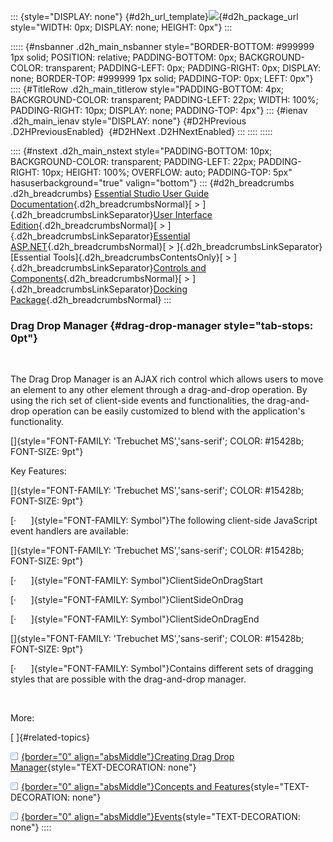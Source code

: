 ::: {style="DISPLAY: none"}
[](ms-xhelp:///?Id=d2h_url_template){#d2h_url_template}![](!package_url!){#d2h_package_url style="WIDTH: 0px; DISPLAY: none; HEIGHT: 0px"}
:::

::::: {#nsbanner .d2h_main_nsbanner style="BORDER-BOTTOM: #999999 1px solid; POSITION: relative; PADDING-BOTTOM: 0px; BACKGROUND-COLOR: transparent; PADDING-LEFT: 0px; PADDING-RIGHT: 0px; DISPLAY: none; BORDER-TOP: #999999 1px solid; PADDING-TOP: 0px; LEFT: 0px"}
:::: {#TitleRow .d2h_main_titlerow style="PADDING-BOTTOM: 4px; BACKGROUND-COLOR: transparent; PADDING-LEFT: 22px; WIDTH: 100%; PADDING-RIGHT: 10px; DISPLAY: none; PADDING-TOP: 4px"}
::: {#ienav .d2h_main_ienav style="DISPLAY: none"}
[](ms-xhelp:///?Id=b061da46-cc42-4e11-a484-68f2bb1d1ff9){#D2HPrevious .D2HPreviousEnabled}  [](ms-xhelp:///?Id=29371862-8248-4f92-80cc-129b797d975c){#D2HNext .D2HNextEnabled}
:::
::::
:::::

:::: {#nstext .d2h_main_nstext style="PADDING-BOTTOM: 10px; BACKGROUND-COLOR: transparent; PADDING-LEFT: 22px; PADDING-RIGHT: 10px; HEIGHT: 100%; OVERFLOW: auto; PADDING-TOP: 5px" hasuserbackground="true" valign="bottom"}
::: {#d2h_breadcrumbs .d2h_breadcrumbs}
[Essential Studio User Guide Documentation](ms-xhelp:///?Id=12457748-09e3-4d74-a240-8e049cedf030){.d2h_breadcrumbsNormal}[ \> ]{.d2h_breadcrumbsLinkSeparator}[User Interface Edition](ms-xhelp:///?Id=c29296b7-531c-413b-a0ec-488ca1f7f669){.d2h_breadcrumbsNormal}[ \> ]{.d2h_breadcrumbsLinkSeparator}[Essential ASP.NET](ms-xhelp:///?Id=25c35330-c127-4dad-9a92-ed79dc7261a6){.d2h_breadcrumbsNormal}[ \> ]{.d2h_breadcrumbsLinkSeparator}[Essential Tools]{.d2h_breadcrumbsContentsOnly}[ \> ]{.d2h_breadcrumbsLinkSeparator}[Controls and Components](ms-xhelp:///?Id=99dc3762-3a6c-4306-b62b-5aa347ed3105){.d2h_breadcrumbsNormal}[ \> ]{.d2h_breadcrumbsLinkSeparator}[Docking Package](ms-xhelp:///?Id=234d5418-f218-4472-b37a-18a3036468ab){.d2h_breadcrumbsNormal}
:::

### Drag Drop Manager {#drag-drop-manager style="tab-stops: 0pt"}

 

The Drag Drop Manager is an AJAX rich control which allows users to move an element to any other element through a drag-and-drop operation. By using the rich set of client-side events and functionalities, the drag-and-drop operation can be easily customized to blend with the application\'s functionality.

[]{style="FONT-FAMILY: 'Trebuchet MS','sans-serif'; COLOR: #15428b; FONT-SIZE: 9pt"} 

Key Features:

[]{style="FONT-FAMILY: 'Trebuchet MS','sans-serif'; COLOR: #15428b; FONT-SIZE: 9pt"} 

[·      ]{style="FONT-FAMILY: Symbol"}The following client-side JavaScript event handlers are available:

[]{style="FONT-FAMILY: 'Trebuchet MS','sans-serif'; COLOR: #15428b; FONT-SIZE: 9pt"} 

[·      ]{style="FONT-FAMILY: Symbol"}ClientSideOnDragStart

[·      ]{style="FONT-FAMILY: Symbol"}ClientSideOnDrag

[·      ]{style="FONT-FAMILY: Symbol"}ClientSideOnDragEnd

[]{style="FONT-FAMILY: 'Trebuchet MS','sans-serif'; COLOR: #15428b; FONT-SIZE: 9pt"} 

[·      ]{style="FONT-FAMILY: Symbol"}Contains different sets of dragging styles that are possible with the drag-and-drop manager.

 

More:

[ ]{#related-topics}

[![](button.gif){border="0" align="absMiddle"}Creating Drag Drop Manager](ms-xhelp:///?Id=e57d0553-902c-447c-a97d-b0e82fe5f50a){style="TEXT-DECORATION: none"}

[![](button.gif){border="0" align="absMiddle"}Concepts and Features](ms-xhelp:///?Id=28fb84c7-b3e9-4fa9-a079-323958f05bc7){style="TEXT-DECORATION: none"}

[![](button.gif){border="0" align="absMiddle"}Events](ms-xhelp:///?Id=f84c5fc6-4c39-434b-bb2d-30372844c453){style="TEXT-DECORATION: none"}
::::
